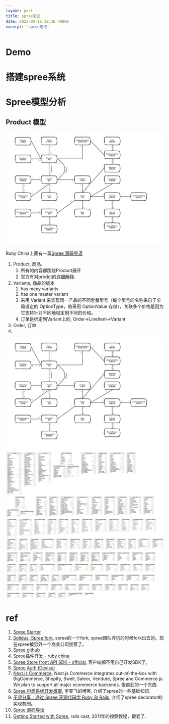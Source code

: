 ```yaml
---
layout: post
title: spree笔记
date: 2022-05-16 18:36 +0800
excerpt: 'spree笔记'
---
```


# Demo

# 搭建spree系统

# Spree模型分析

## Product 模型

![Spree模型图](../assets/img/spree_models.png)

Ruby China上面有一篇[Spree 源码导读](https://ruby-china.org/topics/24472)
1. Product, 商品.
   1. 所有的内容都围绕Product展开
   2. 官方有对prodct的[详细解释](https://dev-docs.spreecommerce.org/internals/products).
2. Variants, 商品的版本
   1. has many variants
   2. has one master variant
   3. 采用 Variant 来实现同一产品的不同套餐型号（每个型号的名称来自于全局设定的 OptionType，值采用 OptionValue 存储），关联多个价格是因为它支持针对不同地域定制不同的价格。
   4. 订单是绑定到Variant上的, Order->LineItem->Variant
3. Order, 订单
4. 

![spree models](../assets/img/spree_models.png)
![spree models full](../assets/img/spree_models_full.png)
# ref
1. [Spree Starter](https://github.com/spree/spree_starter)
1. [Solidus, Spree fork](https://github.com/solidusio/solidus), spree的一个fork, spree团队弃坑的时候fork出去的。现在spree被另外一个商业公司接管了。
1. [Spree github](https://github.com/spree)
2. [Spree插件开发 - ruby china](https://ruby-china.org/topics/39765)
3. [Spree Store front API SDK - official](https://github.com/spree/spree-storefront-api-v2-js-sdk), 客户端都不用自己开发SDK了。
4. [Spree Auth (Devise)](https://github.com/spree)
5. [Next.js Commerce](https://github.com/spree/nextjs-commerce), Next.js Commerce integrates out-of-the-box with BigCommerce, Shopify, Swell, Saleor, Vendure, Spree and Commerce.js. We plan to support all major ecommerce backends. 很疯狂的一个东西.
6. [Spree 电商系统开发概要](https://yafeilee.com/blogs/84), 李亚飞的博客, 介绍了spree的一些基础知识.
7. [ 干货分享：通过 Spree 开源代码学 Ruby 和 Rails](https://ruby-china.org/topics/31191), 介绍了spree decorator的实现机制。
8. [Spree 源码导读](https://ruby-china.org/topics/24472)
9. [Getting Started with Spree](http://railscasts.com/episodes/298-getting-started-with-spree?view=asciicast), rails cast, 2011年的视频教程，很老了.
